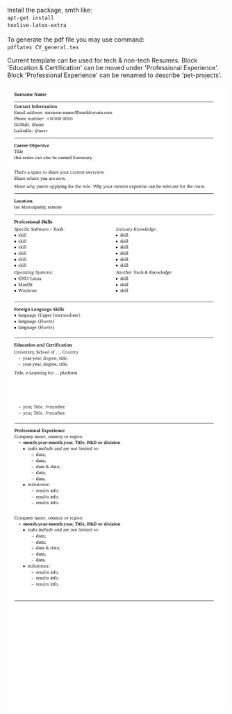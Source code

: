 Install the package, smth like:
<br>
<code>apt-get install texlive-latex-extra</code>
<br>
<br>
To generate the pdf file you may use command:<br>
<code>pdflatex CV_general.tex</code>

Current template can be used for tech \& non-tech Resumes. 
Block 'Education \& Certification' can be moved under 'Professional Experience'. 
Block 'Professional Experience' can be renamed to describe 'pet-projects'.

![example](CV_general_00.png)
![example](CV_general_01.png)
